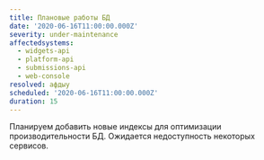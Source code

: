 ```yaml
---
title: Плановые работы БД
date: '2020-06-16T11:00:00.000Z'
severity: under-maintenance
affectedsystems:
  - widgets-api
  - platform-api
  - submissions-api
  - web-console
resolved: афдыу
scheduled: '2020-06-16T11:00:00.000Z'
duration: 15
---
```

Планируем добавить новые индексы для оптимизации производительности БД.
Ожидается недоступность некоторых сервисов.

<!--- language code: ru -->
